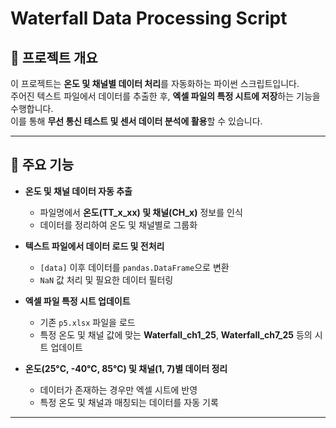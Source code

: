 # Waterfall Data Processing Script

## 📌 프로젝트 개요
이 프로젝트는 **온도 및 채널별 데이터 처리**를 자동화하는 파이썬 스크립트입니다.  
주어진 텍스트 파일에서 데이터를 추출한 후, **엑셀 파일의 특정 시트에 저장**하는 기능을 수행합니다.  
이를 통해 **무선 통신 테스트 및 센서 데이터 분석에 활용**할 수 있습니다.

---

## 🚀 주요 기능
- **온도 및 채널 데이터 자동 추출**  
  - 파일명에서 **온도(TT_x_xx) 및 채널(CH_x)** 정보를 인식  
  - 데이터를 정리하여 온도 및 채널별로 그룹화  

- **텍스트 파일에서 데이터 로드 및 전처리**  
  - `[data]` 이후 데이터를 `pandas.DataFrame`으로 변환  
  - `NaN` 값 처리 및 필요한 데이터 필터링  

- **엑셀 파일 특정 시트 업데이트**  
  - 기존 `p5.xlsx` 파일을 로드  
  - 특정 온도 및 채널 값에 맞는 **Waterfall_ch1_25**, **Waterfall_ch7_25** 등의 시트 업데이트  

- **온도(25°C, -40°C, 85°C) 및 채널(1, 7)별 데이터 정리**  
  - 데이터가 존재하는 경우만 엑셀 시트에 반영  
  - 특정 온도 및 채널과 매칭되는 데이터를 자동 기록  

---

